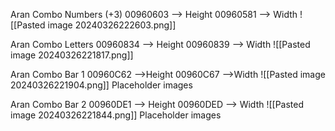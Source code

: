 
Aran Combo Numbers (+3)
00960603 --> Height
00960581 --> Width
![[Pasted image 20240326222603.png]]


Aran Combo Letters 
00960834 --> Height
00960839 --> Width
![[Pasted image 20240326221817.png]]


Aran Combo Bar 1 
00960C62 -->Height
00960C67 -->Width 
![[Pasted image 20240326221904.png]]
Placeholder images


Aran Combo Bar 2 
00960DE1 --> Height
00960DED --> Width
![[Pasted image 20240326221844.png]]
Placeholder images